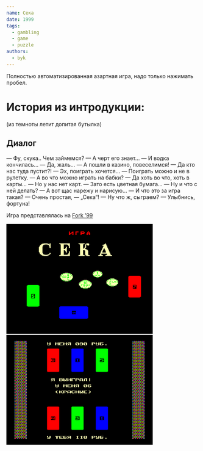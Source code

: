 ```yaml
---
name: Сека
date: 1999
tags:
  - gambling
  - game
  - puzzle
authors:
  - byk
---
```


Полностью автоматизированная азартная игра, надо только нажимать пробел.

# История из интродукции:

(из темноты летит допитая бутылка)

## Диалог

— Фу, скука.. Чем займемся?
— А черт его знает…
— И водка кончилась…
— Да, жаль…
— А пошли в казино, повеселимся!
— Да кто нас туда пустит?!
— Эх, поиграть хочется…
— Поиграть можно и не в рулетку.
— А во что можно играть на бабки?
— Да хоть во что, хоть в карты…
— Но у нас нет карт.
— Зато есть цветная бумага…
— Ну и что с ней делать?
— А вот щас нарежу и нарисую…
— И что это за игра такая?
— Очень простая, — „Сека“!
— Ну что ж, сыграем?
— Улыбнись, фортуна!

Игра представлялась на [Fork ’99](../fork99)

![Screenshot 1](seka1.png)
![Screenshot 2](seka2.png)
